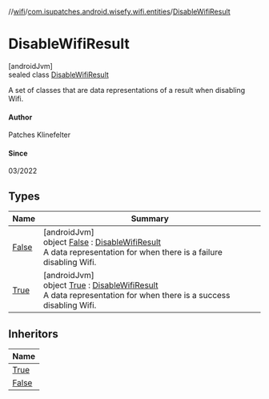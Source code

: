 //[wifi](../../../index.md)/[com.isupatches.android.wisefy.wifi.entities](../index.md)/[DisableWifiResult](index.md)

# DisableWifiResult

[androidJvm]\
sealed class [DisableWifiResult](index.md)

A set of classes that are data representations of a result when disabling Wifi.

#### Author

Patches Klinefelter

#### Since

03/2022

## Types

| Name | Summary |
|---|---|
| [False](-false/index.md) | [androidJvm]<br>object [False](-false/index.md) : [DisableWifiResult](index.md)<br>A data representation for when there is a failure disabling Wifi. |
| [True](-true/index.md) | [androidJvm]<br>object [True](-true/index.md) : [DisableWifiResult](index.md)<br>A data representation for when there is a success disabling Wifi. |

## Inheritors

| Name |
|---|
| [True](-true/index.md) |
| [False](-false/index.md) |
